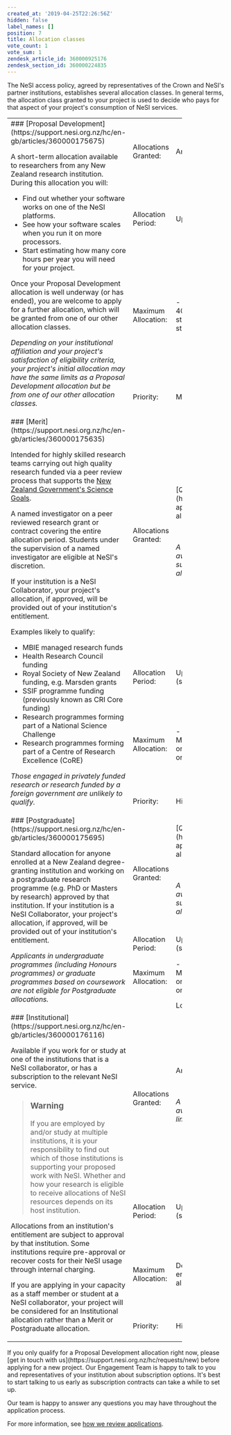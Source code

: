 ```yaml
---
created_at: '2019-04-25T22:26:56Z'
hidden: false
label_names: []
position: 7
title: Allocation classes
vote_count: 1
vote_sum: 1
zendesk_article_id: 360000925176
zendesk_section_id: 360000224835
---
```


The NeSI access policy, agreed by representatives of the Crown and
NeSI's partner institutions, establishes several allocation classes. In
general terms, the allocation class granted to your project is used to
decide who pays for that aspect of your project's consumption of NeSI
services.

<table style="width: 80%;">
<tbody>
<tr>
<td style="width: 34.4%;" rowspan="4">
### [Proposal Development](https://support.nesi.org.nz/hc/en-gb/articles/360000175675)

A short-term allocation available to researchers from any New Zealand
research institution. During this allocation you will:

-   Find out whether your software works on one of the NeSI platforms.
-   See how your software scales when you run it on more processors.
-   Start estimating how many core hours per year you will need for your
    project.

Once your Proposal Development allocation is well underway (or has
ended), you are welcome to apply for a further allocation, which will be
granted from one of our other allocation classes.

*Depending on your institutional affiliation and your project's
satisfaction of eligibility criteria, your project's initial allocation
may have the same limits as a Proposal Development allocation but be
from one of our other allocation classes.*

</td>
<td style="width: 498px;">
Allocations Granted:

</td>
<td style="width: 25.6%;">
Any time

</td>
</tr>
<tr>
<td style="width: 20.0%;">
Allocation Period:

</td>
<td style="width: 25.6%;">
Up to 5 months

</td>
</tr>
<tr>
<td style="width: 20.0%;">
Maximum Allocation:

</td>
<td style="width: 25.6%;">
-   2,000 Mahuika compute units per month
-   40 Māui node hours per month
-   Online storage dependent on availability
-   Nearline storage dependent on availability

</td>
</tr>
<tr>
<td style="width: 20.0%;">
Priority: 

</td>
<td style="width: 25.6%;">
Moderate 

</td>
</tr>
<tr>
<td style="width: 34.4%;" rowspan="4">
### [Merit](https://support.nesi.org.nz/hc/en-gb/articles/360000175635)

Intended for highly skilled research teams carrying out high quality
research funded via a peer review process that supports the [New Zealand
Government's Science
Goals](http://www.mbie.govt.nz/info-services/science-innovation/funding-info-opportunities/document-image-library/NSSI%20Final%20Document%202015.pdf).

A named investigator on a peer reviewed research grant or contract
covering the entire allocation period. Students under the supervision of
a named investigator are eligible at NeSI's discretion.

If your institution is a NeSI Collaborator, your project's allocation,
if approved, will be provided out of your institution's entitlement.

Examples likely to qualify:

-   MBIE managed research funds
-   Health Research Council funding
-   Royal Society of New Zealand funding, e.g. Marsden grants
-   SSIF programme funding (previously known as CRI Core funding)
-   Research programmes forming part of a National Science Challenge
-   Research programmes forming part of a Centre of Research Excellence
    (CoRE)

*Those engaged in privately funded research or research funded by a
foreign government are unlikely to qualify.*

</td>
<td style="width: 20.0%;">
Allocations Granted:

</td>
<td style="width: 25.6%;">
[Quarterly](https://www.nesi.org.nz/news/2018/04/new-application-process-merit-postgraduate-allocations)

 

*A new project's initial allocation may be awarded from this class at
any time, but subject to the limits of Proposal Development
allocations.*

</td>
</tr>
<tr>
<td style="width: 20.0%;">
Allocation Period:

</td>
<td style="width: 25.6%;">
Up to 12 months, renewable indefinitely (subject to continued
eligibility and approval)

</td>
</tr>
<tr>
<td style="width: 20.0%;">
Maximum Allocation:

</td>
<td style="width: 25.6%;">
-   1,000,000 Mahuika compute units
-   25,000 Māui node hours
-   Online storage dependent on availability
-   Nearline storage dependent on availability

</td>
</tr>
<tr>
<td style="width: 20.0%;">
Priority:

</td>
<td style="width: 25.6%;">
Highest

</td>
</tr>
<tr>
<td style="width: 34.4%;" rowspan="4">
### [Postgraduate](https://support.nesi.org.nz/hc/en-gb/articles/360000175695)

Standard allocation for anyone enrolled at a New Zealand degree-granting
institution and working on a postgraduate research programme (e.g. PhD
or Masters by research) approved by that institution. If your
institution is a NeSI Collaborator, your project's allocation, if
approved, will be provided out of your institution's entitlement.

*Applicants in undergraduate programmes (including Honours programmes)
or graduate programmes based on coursework are not eligible for
Postgraduate allocations.*

</td>
<td style="width: 20.0%;">
Allocations Granted:

</td>
<td style="width: 25.6%;">
[Quarterly](https://www.nesi.org.nz/news/2018/04/new-application-process-merit-postgraduate-allocations)

 

*A new project's initial allocation may be awarded from this class at
any time, but subject to the limits of Proposal Development
allocations.*

</td>
</tr>
<tr>
<td style="width: 20.0%;">
Allocation Period:

</td>
<td style="width: 25.6%;">
Up to 12 months, renewable indefinitely (subject to continued
eligibility and approval)

</td>
</tr>
<tr>
<td style="width: 20.0%;">
Maximum Allocation:

</td>
<td style="width: 25.6%;">
-   500,000 Mahuika compute units
-   12,500 Māui node hours
-   Online storage dependent on availability
-   Nearline storage dependent on availability

</td>
</tr>
<tr>
<td style="width: 20.0%;">
 

</td>
<td style="width: 25.6%;">
Low

</td>
</tr>
<tr>
<td style="width: 34.4%;" rowspan="4">
### [Institutional](https://support.nesi.org.nz/hc/en-gb/articles/360000176116)

Available if you work for or study at one of the institutions that is a
NeSI collaborator, or has a subscription to the relevant NeSI service.

> ### Warning
>
> If you are employed by and/or study at multiple institutions, it is
> your responsibility to find out which of those institutions is
> supporting your proposed work with NeSI. Whether and how your research
> is eligible to receive allocations of NeSI resources depends on its
> host institution.

Allocations from an institution's entitlement are subject to approval by
that institution. Some institutions require pre-approval or recover
costs for their NeSI usage through internal charging.

If you are applying in your capacity as a staff member or student at a
NeSI collaborator, your project will be considered for an Institutional
allocation rather than a Merit or Postgraduate allocation.

</td>
<td style="width: 20.0%;">
Allocations Granted: 

</td>
<td style="width: 25.6%;">
Any time

 

*A new project's initial allocation may be awarded from this class, but
subject to the limits of Proposal Development allocations.*

</td>
</tr>
<tr>
<td style="width: 20.0%;">
Allocation Period:

</td>
<td style="width: 25.6%;">
Up to 12 months, renewable indefinitely (subject to continued
eligibility and approval)

</td>
</tr>
<tr>
<td style="width: 20.0%;">
Maximum Allocation:

</td>
<td style="width: 25.6%;">
Dependent on availability, institutional entitlements and institutional
resource allocation decisions

</td>
</tr>
<tr>
<td style="width: 20.0%;">
Priority:

</td>
<td style="width: 25.6%;">
High

</td>
</tr>
</tbody>
</table>
If you only qualify for a Proposal Development allocation right now,
please [get in touch with
us](https://support.nesi.org.nz/hc/requests/new) before applying for a
new project. Our Engagement Team is happy to talk to you and
representatives of your institution about subscription options. It's
best to start talking to us early as subscription contracts can take a
while to set up.

Our team is happy to answer any questions you may have throughout the
application process.

For more information, see [how we review
applications](https://support.nesi.org.nz/hc/articles/360000202136).
